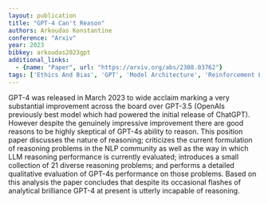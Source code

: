 ```yaml
---
layout: publication
title: "GPT-4 Can't Reason"
authors: Arkoudas Konstantine
conference: "Arxiv"
year: 2023
bibkey: arkoudas2023gpt
additional_links:
  - {name: "Paper", url: "https://arxiv.org/abs/2308.03762"}
tags: ['Ethics And Bias', 'GPT', 'Model Architecture', 'Reinforcement Learning']
---
```

GPT-4 was released in March 2023 to wide acclaim marking a very substantial improvement across the board over GPT-3.5 (OpenAIs previously best model which had powered the initial release of ChatGPT). However despite the genuinely impressive improvement there are good reasons to be highly skeptical of GPT-4s ability to reason. This position paper discusses the nature of reasoning; criticizes the current formulation of reasoning problems in the NLP community as well as the way in which LLM reasoning performance is currently evaluated; introduces a small collection of 21 diverse reasoning problems; and performs a detailed qualitative evaluation of GPT-4s performance on those problems. Based on this analysis the paper concludes that despite its occasional flashes of analytical brilliance GPT-4 at present is utterly incapable of reasoning.
